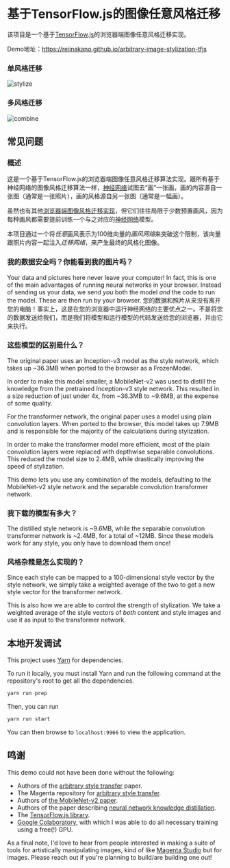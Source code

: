 # 基于TensorFlow.js的图像任意风格迁移

该项目是一个基于[TensorFlow.js](https://js.tensorflow.org/)的浏览器端图像任意风格迁移实现。

Demo地址：https://reiinakano.github.io/arbitrary-image-stylization-tfjs

### 单风格迁移

![stylize](readme_img/stylize.jpg)

### 多风格迁移

![combine](readme_img/combine.jpg)

## 常见问题

### 概述

这是一个基于TensorFlow.js的浏览器端图像任意风格迁移算法实现。跟所有基于神经网络的图像风格迁移算法一样，[神经网络](https://zh.wikipedia.org/wiki/%E4%BA%BA%E5%B7%A5%E7%A5%9E%E7%BB%8F%E7%BD%91%E7%BB%9C)试图去“画”一张画，画的内容源自一张图（通常是一张照片），画的风格源自另一张图（通常是一幅画）。

虽然也有其他[浏览器端图像风格迁移实现](https://github.com/reiinakano/fast-style-transfer-deeplearnjs)，但它们往往局限于少数预置画风，因为每种画风都需要提前训练一个与之对应的[神经网络](https://zh.wikipedia.org/wiki/%E4%BA%BA%E5%B7%A5%E7%A5%9E%E7%BB%8F%E7%BD%91%E7%BB%9C)模型。

本项目通过一个将*任意*画风表示为100维向量的*画风网络*来突破这个限制，该向量跟照片内容一起注入*迁移网络*，来产生最终的风格化图像。

### 我的数据安全吗？你能看到我的图片吗？

Your data and pictures here never leave your computer! In fact,
this is one of the main advantages of running neural networks 
in your browser. Instead of sending us your data, we send *you* 
both the model *and* the code to run the model. These are then 
run by your browser.
您的数据和照片从来没有离开您的电脑！事实上，这是在您的浏览器中运行神经网络的主要优点之一。不是将您的数据发送给我们，而是我们将模型和运行模型的代码发送给您的浏览器，并由它来执行。

### 这些模型的区别是什么？

The original paper uses an Inception-v3 model 
as the style network, which takes up ~36.3MB 
when ported to the browser as a FrozenModel.

In order to make this model smaller, a MobileNet-v2 was
used to distill the knowledge from the pretrained Inception-v3 
style network. This resulted in a size reduction of just under 4x,
from ~36.3MB to ~9.6MB, at the expense of some quality.

For the transformer network, the original paper uses 
a model using plain convolution layers. When ported to
the browser, this model takes up 7.9MB and is responsible
for the majority of the calculations during stylization.

In order to make the transformer model more efficient, most of the
plain convolution layers were replaced with depthwise separable 
convolutions. This reduced the model size to 2.4MB, while
drastically improving the speed of stylization.

This demo lets you use any combination of the models, defaulting
to the MobileNet-v2 style network and the separable convolution
transformer network.

### 我下载的模型有多大？

The distilled style network is ~9.6MB, while the separable convolution
transformer network is ~2.4MB, for a total of ~12MB. 
Since these models work for any style, you only 
have to download them once!

### 风格杂糅是怎么实现的？

Since each style can be mapped to a 100-dimensional 
style vector by the style network,
we simply take a weighted average of the two to get
a new style vector for the transformer network.

This is also how we are able to control the strength
of stylization. We take a weighted average of the style 
vectors of *both* content and style images and use 
it as input to the transformer network.

## 本地开发调试

This project uses [Yarn](https://yarnpkg.com/en/) for dependencies.

To run it locally, you must install Yarn and run the following command at the repository's root to get all the dependencies.

```bash
yarn run prep
```

Then, you can run

```bash
yarn run start
```

You can then browse to `localhost:9966` to view the application.


## 鸣谢

This demo could not have been done without the following:

* Authors of the [arbitrary style transfer](https://arxiv.org/abs/1705.06830) paper.
* The Magenta repository for [arbitrary style transfer](https://github.com/tensorflow/magenta/tree/master/magenta/models/arbitrary_image_stylization).
* Authors of [the MobileNet-v2 paper](https://arxiv.org/abs/1801.04381).
* Authors of the paper describing [neural network knowledge distillation](https://arxiv.org/abs/1503.02531).
* The [TensorFlow.js library](https://js.tensorflow.org).
* [Google Colaboratory](https://colab.research.google.com/), with which I was able 
to do all necessary training using a free(!) GPU.

As a final note, I'd love to hear from people interested 
in making a suite of tools for artistically manipulating images, kind of like 
[Magenta Studio](https://magenta.tensorflow.org/studio)
but for images. Please reach out if you're planning to build/are 
building one out!
